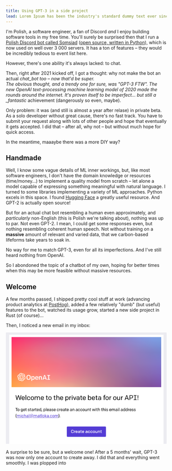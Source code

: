 ```yaml
---
title: Using GPT-3 in a side project
lead: Lorem Ipsum has been the industry's standard dummy text ever since the 1500s, when an unknown printer took a galley of type and scrambled it to make a type specimen book.
---
```


I'm Polish, a software engineer, a fan of Discord _and_ I enjoy building software tools in my free time. You'll surely be surprised then that I run a [Polish Discord bot called Somsiad](https://somsiad.net) ([open source, written in Python](https://github/com/Twixes/somsiad)), which is now used on well over 3 000 servers. It has a ton of features – they would be incredibly tedious to event list here.

However, there's one ability it's always lacked: to chat.

Then, right after 2021 kicked off, I got a thought: why not make the bot an actual _chat_bot too – now that'd be super.  
The obvious thought, and a trendy one for sure, was "GPT-3 FTW". The new OpenAI text-processing machine learning
model of 2020 made the rounds around the internet. It's proven itself to be imperfect… but still a \_fantastic_ achievement (dangerously so even, maybe).

Only problem: it was (and still is almost a year after relase) in private beta. As a solo developer without
great cause, there's no fast track. You have to submit your request along with lots of other people and hope that eventually it gets accepted. I did that – after all, why not – but without much hope for quick access.

In the meantime, maaaybe there was a more DIY way?

## Handmade

Well, I know some vague details of ML inner workings, but, like most software engineers, I don't have the domain knowledge or resources (time/money…) to implement a quality model from scratch – let alone a model capable of expressing something meaningful with natural language.
I turned to some libraries implementing a variety of ML approaches. Python excels in this space. I found [Hugging Face](https://huggingface.co/) a greatly useful resource. And GPT-2 is actually open source!

But for an actual chat bot resembling a human even approximately, and _particularly_ non-English
(this is Polish we're talking about), nothing was up to par. Not even GPT-2. I mean, I could get some responses even, but nothing resembling coherent human speech. Not without training on a **massive** amount of relevant and varied data, that we carbon-based lifeforms take years to soak in.

No way for me to match GPT-3, even for all its imperfections. And I've still heard nothing from OpenAI.

So I abondoned the topic of a chatbot of my own, hoping for better times when this may be more feasible without massive resources.

## Welcome

A few months passed, I shipped pretty cool stuff at work (advancing product analytics at [PostHog](https://posthog.com)), added a few relatively "dumb" (but useful) features to the bot, watched its usage grow, started a new side project in Rust (of course)…

Then, I noticed a new email in my inbox:

![Welcome to the OpenAI API beta](./welcome.png)

A surprise to be sure, but a welcome one! After a 5 months' wait, GPT-3 was now only one account to create away. I did that and everything went smoothly. I was plopped into
